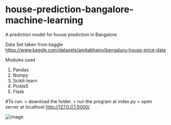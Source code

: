 # house-prediction-bangalore-machine-learning

A prediction model for house prediction in Bangalore

Data Set taken from kaggle 
https://www.kaggle.com/datasets/amitabhajoy/bengaluru-house-price-data


Modules used
1. Pandas
2. Numpy
3. Scikit-learn
4. Pickle5
5. Flask

#To run: > download the folder. > run the program at index.py > open server at localhost http://127.0.0.1:5000/ 

![image](https://user-images.githubusercontent.com/43636981/222102461-d0217644-5a56-431b-bc0f-144c1f33b99a.png)
